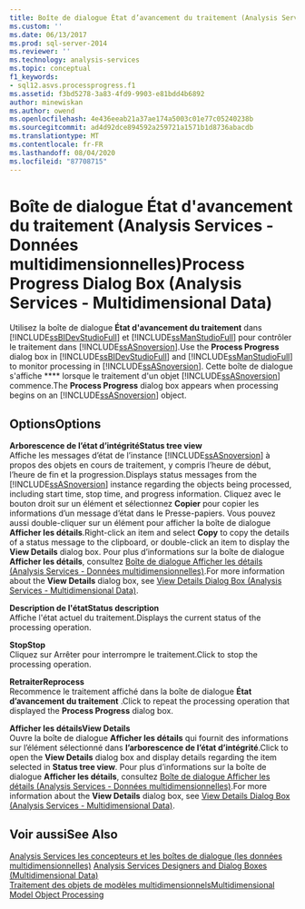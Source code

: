 ```yaml
---
title: Boîte de dialogue État d’avancement du traitement (Analysis Services-données multidimensionnelles) | Microsoft Docs
ms.custom: ''
ms.date: 06/13/2017
ms.prod: sql-server-2014
ms.reviewer: ''
ms.technology: analysis-services
ms.topic: conceptual
f1_keywords:
- sql12.asvs.processprogress.f1
ms.assetid: f3bd5278-3a83-4fd9-9903-e81bdd4b6892
author: minewiskan
ms.author: owend
ms.openlocfilehash: 4e436eeab21a37ae174a5003c01e77c05240238b
ms.sourcegitcommit: ad4d92dce894592a259721a1571b1d8736abacdb
ms.translationtype: MT
ms.contentlocale: fr-FR
ms.lasthandoff: 08/04/2020
ms.locfileid: "87708715"
---
```

# <a name="process-progress-dialog-box-analysis-services---multidimensional-data"></a><span data-ttu-id="c101f-102">Boîte de dialogue État d'avancement du traitement (Analysis Services - Données multidimensionnelles)</span><span class="sxs-lookup"><span data-stu-id="c101f-102">Process Progress Dialog Box (Analysis Services - Multidimensional Data)</span></span>
  <span data-ttu-id="c101f-103">Utilisez la boîte de dialogue **État d'avancement du traitement** dans [!INCLUDE[ssBIDevStudioFull](../includes/ssbidevstudiofull-md.md)] et [!INCLUDE[ssManStudioFull](../includes/ssmanstudiofull-md.md)] pour contrôler le traitement dans [!INCLUDE[ssASnoversion](../includes/ssasnoversion-md.md)].</span><span class="sxs-lookup"><span data-stu-id="c101f-103">Use the **Process Progress** dialog box in [!INCLUDE[ssBIDevStudioFull](../includes/ssbidevstudiofull-md.md)] and [!INCLUDE[ssManStudioFull](../includes/ssmanstudiofull-md.md)] to monitor processing in [!INCLUDE[ssASnoversion](../includes/ssasnoversion-md.md)].</span></span> <span data-ttu-id="c101f-104">Cette boîte de dialogue s'affiche \*\*\*\* lorsque le traitement d'un objet [!INCLUDE[ssASnoversion](../includes/ssasnoversion-md.md)] commence.</span><span class="sxs-lookup"><span data-stu-id="c101f-104">The **Process Progress** dialog box appears when processing begins on an [!INCLUDE[ssASnoversion](../includes/ssasnoversion-md.md)] object.</span></span>  
  
## <a name="options"></a><span data-ttu-id="c101f-105">Options</span><span class="sxs-lookup"><span data-stu-id="c101f-105">Options</span></span>  
 <span data-ttu-id="c101f-106">**Arborescence de l’état d’intégrité**</span><span class="sxs-lookup"><span data-stu-id="c101f-106">**Status tree view**</span></span>  
 <span data-ttu-id="c101f-107">Affiche les messages d’état de l’instance [!INCLUDE[ssASnoversion](../includes/ssasnoversion-md.md)] à propos des objets en cours de traitement, y compris l’heure de début, l’heure de fin et la progression.</span><span class="sxs-lookup"><span data-stu-id="c101f-107">Displays status messages from the [!INCLUDE[ssASnoversion](../includes/ssasnoversion-md.md)] instance regarding the objects being processed, including start time, stop time, and progress information.</span></span> <span data-ttu-id="c101f-108">Cliquez avec le bouton droit sur un élément et sélectionnez **Copier** pour copier les informations d’un message d’état dans le Presse-papiers. Vous pouvez aussi double-cliquer sur un élément pour afficher la boîte de dialogue **Afficher les détails**.</span><span class="sxs-lookup"><span data-stu-id="c101f-108">Right-click an item and select **Copy** to copy the details of a status message to the clipboard, or double-click an item to display the **View Details** dialog box.</span></span> <span data-ttu-id="c101f-109">Pour plus d’informations sur la boîte de dialogue **Afficher les détails**, consultez [Boîte de dialogue Afficher les détails &#40;Analysis Services - Données multidimensionnelles&#41;](view-details-dialog-box-analysis-services-multidimensional-data.md).</span><span class="sxs-lookup"><span data-stu-id="c101f-109">For more information about the **View Details** dialog box, see [View Details Dialog Box &#40;Analysis Services - Multidimensional Data&#41;](view-details-dialog-box-analysis-services-multidimensional-data.md).</span></span>  
  
 <span data-ttu-id="c101f-110">**Description de l'état**</span><span class="sxs-lookup"><span data-stu-id="c101f-110">**Status description**</span></span>  
 <span data-ttu-id="c101f-111">Affiche l'état actuel du traitement.</span><span class="sxs-lookup"><span data-stu-id="c101f-111">Displays the current status of the processing operation.</span></span>  
  
 <span data-ttu-id="c101f-112">**Stop**</span><span class="sxs-lookup"><span data-stu-id="c101f-112">**Stop**</span></span>  
 <span data-ttu-id="c101f-113">Cliquez sur Arrêter pour interrompre le traitement.</span><span class="sxs-lookup"><span data-stu-id="c101f-113">Click to stop the processing operation.</span></span>  
  
 <span data-ttu-id="c101f-114">**Retraiter**</span><span class="sxs-lookup"><span data-stu-id="c101f-114">**Reprocess**</span></span>  
 <span data-ttu-id="c101f-115">Recommence le traitement affiché dans la boîte de dialogue **État d’avancement du traitement** .</span><span class="sxs-lookup"><span data-stu-id="c101f-115">Click to repeat the processing operation that displayed the **Process Progress** dialog box.</span></span>  
  
 <span data-ttu-id="c101f-116">**Afficher les détails**</span><span class="sxs-lookup"><span data-stu-id="c101f-116">**View Details**</span></span>  
 <span data-ttu-id="c101f-117">Ouvre la boîte de dialogue **Afficher les détails** qui fournit des informations sur l’élément sélectionné dans **l’arborescence de l’état d’intégrité**.</span><span class="sxs-lookup"><span data-stu-id="c101f-117">Click to open the **View Details** dialog box and display details regarding the item selected in **Status tree view**.</span></span> <span data-ttu-id="c101f-118">Pour plus d’informations sur la boîte de dialogue **Afficher les détails**, consultez [Boîte de dialogue Afficher les détails &#40;Analysis Services - Données multidimensionnelles&#41;](view-details-dialog-box-analysis-services-multidimensional-data.md).</span><span class="sxs-lookup"><span data-stu-id="c101f-118">For more information about the **View Details** dialog box, see [View Details Dialog Box &#40;Analysis Services - Multidimensional Data&#41;](view-details-dialog-box-analysis-services-multidimensional-data.md).</span></span>  
  
## <a name="see-also"></a><span data-ttu-id="c101f-119">Voir aussi</span><span class="sxs-lookup"><span data-stu-id="c101f-119">See Also</span></span>  
 <span data-ttu-id="c101f-120">[Analysis Services les concepteurs et les boîtes de dialogue &#40;les données multidimensionnelles&#41;](analysis-services-designers-and-dialog-boxes-multidimensional-data.md) </span><span class="sxs-lookup"><span data-stu-id="c101f-120">[Analysis Services Designers and Dialog Boxes &#40;Multidimensional Data&#41;](analysis-services-designers-and-dialog-boxes-multidimensional-data.md) </span></span>  
 [<span data-ttu-id="c101f-121">Traitement des objets de modèles multidimensionnels</span><span class="sxs-lookup"><span data-stu-id="c101f-121">Multidimensional Model Object Processing</span></span>](multidimensional-models/processing-a-multidimensional-model-analysis-services.md)  
  
  
